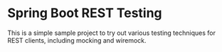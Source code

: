 # Spring Boot REST Testing

This is a simple sample project to try out various 
testing techniques for REST clients, including mocking
and wiremock.
